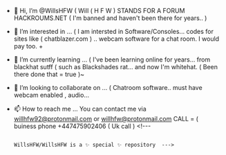 - 👋 Hi, I’m @WillsHFW ( Will ( H F W ) STANDS FOR A FORUM HACKROUMS.NET ( I'm banned and haven't been there for years.. )


- 👀 I’m interested in ...  ( I am intersted in Software/Consoles... codes for sites like ( chatblazer.com ) .. webcam software for a chat room.  I would pay too.  +


- 🌱 I’m currently learning ... ( I've been learning online for years... from blackhat sutff ( such as Blackshades rat... and now I'm whitehat.  ( Been there done that = true )~


- 💞️ I’m looking to collaborate on ...  ( Chatroom software.. must have webcam enabled , audio... 


- 📫 How to reach me ...  You can contact me via willhfw92@protonmail.com or willhfw@protonmail.com CALL = ( buiness phone +447475902406 ( Uk call ) <!---


                                                                 WillsHFW/WillsHFW is a ✨ special ✨ repository  --->
